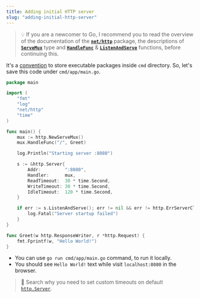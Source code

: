 ```yaml
---
title: Adding initial HTTP server
slug: "adding-initial-http-server"
---
```


>💡 If you are a newcomer to Go, I recommend you to read the overview of the documentation of the **[`net/http`](https://golang.org/pkg/net/http/)** package, the descriptions of **[`ServeMux`](https://golang.org/pkg/net/http/#ServeMux)** type and **[`HandleFunc`](https://golang.org/pkg/net/http/#HandleFunc)** & **[`ListenAndServe`](https://golang.org/pkg/net/http/#ListenAndServe)** functions, before continuing this.

It's a [convention](https://github.com/golang-standards/project-layout) to store executable packages inside `cmd` directory. So, let's save this code under `cmd/app/main.go`.

```go
package main

import (
	"fmt"
	"log"
	"net/http"
	"time"
)

func main() {
	mux := http.NewServeMux()
	mux.HandleFunc("/", Greet)

	log.Println("Starting server :8080")

	s := &http.Server{
		Addr:         ":8080",
		Handler:      mux,
		ReadTimeout:  30 * time.Second,
		WriteTimeout: 30 * time.Second,
		IdleTimeout:  120 * time.Second,
	}

	if err := s.ListenAndServe(); err != nil && err != http.ErrServerClosed {
		log.Fatal("Server startup failed")
	}
}

func Greet(w http.ResponseWriter, r *http.Request) {
	fmt.Fprintf(w, "Hello World!")
}
```

- You can use `go run cmd/app/main.go` command, to run it locally.
- You should see `Hello World!` text while visit `localhost:8080` in the browser.

>🔎 Search why you need to set custom timeouts on default [`http.Server`](https://golang.org/pkg/net/http/#Server).